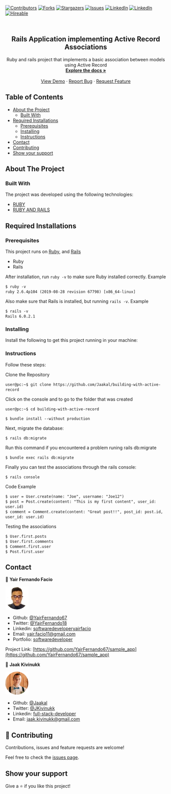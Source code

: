 [![Contributors][contributors-shield]][contributors-url]
[![Forks][forks-shield]][forks-url]
[![Stargazers][stars-shield]][stars-url]
[![Issues][issues-shield]][issues-url]
[![LinkedIn][linkedin-shield2]][linkedin-url2]
[![LinkedIn][linkedin-shield]][linkedin-url]
[![Hireable][hireable]][hireable-url]

<!-- PROJECT LOGO -->
<br />
<p align="center">
 <h2 align="center"> Rails Application implementing Active Record Associations </h2>

  <p align="center">
    Ruby and rails project that implements a basic association between models using Active Record
    <br />
    <a href="https://github.com/Jaakal/building-with-active-record"><strong>Explore the docs »</strong></a>
    <br />
    <br />
    <a href="https://github.com/Jaakal/building-with-active-record">View Demo</a>
    ·
    <a href="https://github.com/Jaakal/building-with-active-record/issues">Report Bug</a>
    ·
    <a href="https://github.com/Jaakal/building-with-active-record/issues">Request Feature</a>
  </p>

</p>

## Table of Contents
* [About the Project](#about-the-project)
  * [Built With](#built-with)
* [Required Installations](#Required-Installations)
  * [Prerequisites](#Prerequisites)
  * [Installing](#Installing)
  * [Instructions](#Instructions)
* [Contact](#contact)
* [Contributing](#Contributing)
* [Show your support](#Show-your-support)

## About The Project

### Built With
The project was developed using the following technologies:
- [RUBY](https://www.ruby-lang.org/es/)
- [RUBY AND RAILS](https://rubyonrails.org/)

## Required Installations

### Prerequisites

This project runs on [Ruby](https://www.ruby-lang.org/en/documentation/installation/), and [Rails](http://installrails.com/)
 
* Ruby
* Rails

After installation, run `ruby -v` to make sure Ruby installed correctly. Example
```
$ ruby -v
ruby 2.6.4p104 (2019-08-28 revision 67798) [x86_64-linux]
```

Also make sure that Rails is installed, but running `rails -v`. 
Example
```
$ rails -v
Rails 6.0.2.1
```

### Installing

<p>Install the following to get this project running in your machine:</p>

### Instructions

<p>Follow these steps:</p>

Clone the Repository

```Shell
user@pc:~$ git clone https://github.com/Jaakal/building-with-active-record
```

Click on the console and to go to the folder that was created

```Shell
user@pc:~$ cd building-with-active-record
```

```
$ bundle install --without production
```

Next, migrate the database:

```
$ rails db:migrate
```

Run this command if you encountered a problem runing rails db:migrate

```
$ bundle exec rails db:migrate
```


Finally you can test the associations through the rails console:

```
$ rails console
```

Code Example

```
$ user = User.create(name: "Joe", username: "Joe12")
$ post = Post.create(content: "This is my first content", user_id: user.id)
$ comment = Comment.create(content: "Great post!!", post_id: post.id, user_id: user.id)
```

Testing the associations
```
$ User.first.posts
$ User.first.comments
$ Comment.first.user
$ Post.first.user
```

## Contact

👤 **Yair Fernando Facio**

<a href="https://yairfernando67.github.io/Portfolio/" target="_blank">
    
  ![Screenshot Image](app/assets/images/logo.jpg) 

</a>

- Github: [@YairFernando67](https://github.com/YairFernando67)
- Twitter: [@YairFernando18](https://twitter.com/YairFernando18)
- Linkedin: [softwaredeveloperyairfacio](https://www.linkedin.com/in/softwaredeveloperyairfacio/)
- Email: [yair.facio11@gmail.com](https://mail.google.com/mail/?view=cm&fs=1&tf=1&to=yair.facio11@gmail.com)
- Portfolio: [softwaredeveloper](https://yairfernando67.github.io/Portfolio/)

<p align="center">

  Project Link: [https://github.com/YairFernando67/sample_app](https://github.com/YairFernando67/sample_app)

</p>


👤 **Jaak Kivinukk**

<a href="https://github.com/Jaakal" target="_blank">
    
  ![Screenshot Image](app/assets/images/profile.png) 

</a>

- Github: [@Jaakal](https://github.com/Jaakal)
- Twitter: [@JKivinukk](https://twitter.com/JKivinukk)
- Linkedin: [full-stack-developer](https://www.linkedin.com/in/jaak-kivinukk-7098b1153/)
- Email: [jaak.kivinukk@gmail.com](jaak.kivinukk@gmail.com)

## 🤝 Contributing

Contributions, issues and feature requests are welcome!

Feel free to check the [issues page](https://github.com/Jaakal/building-with-active-record/issues).

## Show your support

Give a ⭐️ if you like this project!

<!-- MARKDOWN LINKS & IMAGES -->
[contributors-shield]: https://img.shields.io/github/contributors/Jaakal/building-with-active-record.svg?style=flat-square
[contributors-url]: https://github.com/Jaakal/building-with-active-record/graphs/contributors
[forks-shield]: https://img.shields.io/github/forks/Jaakal/building-with-active-record.svg?style=flat-square
[forks-url]: https://github.com/Jaakal/building-with-active-record/network/members
[stars-shield]: https://img.shields.io/github/stars/Jaakal/building-with-active-record.svg?style=flat-square
[stars-url]: https://github.com/Jaakal/building-with-active-record/stargazers
[issues-shield]: https://img.shields.io/github/issues/Jaakal/building-with-active-record.svg?style=flat-square
[issues-url]: https://github.com/Jaakal/building-with-active-record/issues
[license-shield]: https://img.shields.io/github/license/Jaakal/building-with-active-record.svg?style=flat-square
[license-url]: https://github.com/Jaakal/building-with-active-record/blob/master/LICENSE.txt
[linkedin-shield2]: https://img.shields.io/badge/-LinkedIn-black.svg?style=flat-square&logo=linkedin&colorB=555
[linkedin-url2]: https://www.linkedin.com/in/softwaredeveloperyairfacio/
[linkedin-shield]: https://img.shields.io/badge/-LinkedIn-black.svg?style=flat-square&logo=linkedin&colorB=555
[linkedin-url]: https://www.linkedin.com/in/jaak-kivinukk-7098b1153/
[hireable]: https://cdn.rawgit.com/hiendv/hireable/master/styles/flat/yes.svg
[hireable-url]: https://www.linkedin.com/in/softwaredeveloperyairfacio/